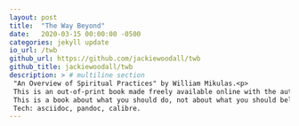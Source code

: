 ```yaml
---
layout: post
title:  "The Way Beyond"
date:   2020-03-15 00:00:00 -0500
categories: jekyll update
io_url: /twb
github_url: https://github.com/jackiewoodall/twb
github_title: jackiewoodall/twb
description: > # multiline section
 "An Overview of Spiritual Practices" by William Mikulas.<p>
 This is an out-of-print book made freely available online with the author's knowledge. This book is offered for free distribution. Please do not sell this book.<p>
 This is a book about what you should do, not about what you should believe. What you should do if you wish to maximize your potential; satisfy your basic yearnings; have peak experiences. To accomplish all this, the author provides a practical overview of five spiritual practices to be used as guidelines: meditation, concentration, mindfulness, opening the heart, and reducing attachments.<p>
 Tech: asciidoc, pandoc, calibre.
---
```

